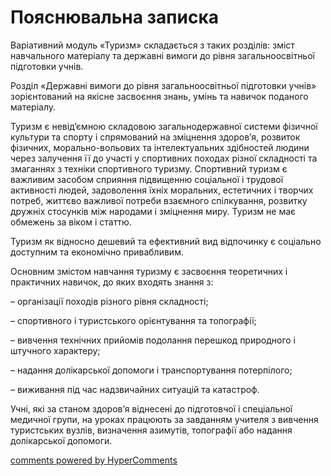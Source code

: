 <div id="hypercomments_widget" class="js-hypercomments-widget invisible"></div>

Пояснювальна записка
=============================

Варіативний модуль «Туризм» складається з таких розділів: зміст навчального матеріалу та державні вимоги до рівня загальноосвітньої підготовки учнів.

Розділ «Державні вимоги до рівня загальноосвітньої підготовки учнів» зорієнтований на якісне засвоєння знань, умінь та навичок поданого матеріалу. 

Туризм є невід’ємною складовою загальнодержавної системи фізичної культури та спорту і спрямований на зміцнення здоров’я, розвиток фізичних, морально-вольових та інтелектуальних здібностей людини через залучення її до участі у спортивних походах різної складності та змаганнях з техніки спортивного туризму. Спортивний туризм є важливим засобом сприяння підвищенню соціальної і трудової активності людей, задоволення їхніх моральних, естетичних і творчих потреб, життєво важливої потреби взаємного спілкування, розвитку дружніх стосунків між народами і зміцнення миру. Туризм не має обмежень за віком і статтю.

Туризм як відносно дешевий та ефективний вид відпочинку є соціально доступним та економічно привабливим.

Основним змістом навчання туризму є засвоєння теоретичних і практичних навичок, до яких входять знання з:

– організації походів різного рівня складності;

– спортивного і туристського орієнтування та топографії;

– вивчення технічних прийомів подолання перешкод природного і штучного характеру;

– надання долікарської допомоги і транспортування потерпілого;

– виживання під час надзвичайних ситуацій та катастроф.

Учні, які за станом здоров’я віднесені до підготовчої і спеціальної медичної групи, на уроках працюють за завданням учителя з вивчення туристських вузлів, визначення азимутів, топографії або надання долікарської допомоги.

<div class="js-hypercomments-container">
    <a href="http://hypercomments.com" class="hc-link" title="comments widget">comments powered by HyperComments</a>
</div>